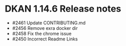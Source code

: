  # DKAN 1.14.6 Release notes

 - #2461 Update CONTRIBUTING.md
 - #2456 Remove exra docker dir
 - #2458 Fix the chrome issue
 - #2450 Incorrect Readme Links
